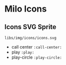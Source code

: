 # Milo Icons

## Icons SVG Sprite
`libs/img/icons/icons.svg`

- call center `:call-center:`
- play `:play:`
- play-circle `:play-circle:`
